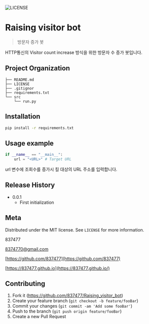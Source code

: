 ![LICENSE][LICENSE]

# Raising visitor bot



> 방문자 증가 봇



HTTP통신의 Visitor count increase 방식을 위한 방문자 수 증가 봇입니다.



## Project Organization

```
├── README.md          
├── LICENSE
├── .gitignor
├── requirements.txt
└── src
    └── run.py
```



## Installation

```sh
pip install -r requirements.txt
```



## Usage example

```python
if __name__ == "__main__":
    url = "<URL>" # Target URL
```

url 변수에 조회수를 증가시 킬 대상의 URL 주소를 입력합니다.



## Release History

* 0.0.1
    * First initialization



## Meta

Distributed under the MIT license. See ``LICENSE`` for more information.

837477

8374770@gmail.com

[https://github.com/837477](https://github.com/837477)

[https://837477.github.io](https://837477.github.io/)



## Contributing

1. Fork it (<https://github.com/837477/Raising_visitor_bot>)
2. Create your feature branch (`git checkout -b feature/fooBar`)
3. Commit your changes (`git commit -am 'Add some fooBar'`)
4. Push to the branch (`git push origin feature/fooBar`)
5. Create a new Pull Request



<!-- Markdown link & img dfn's -->

[LICENSE]: https://img.shields.io/github/license/837477/raising_visitor_bot?style=flat-square
